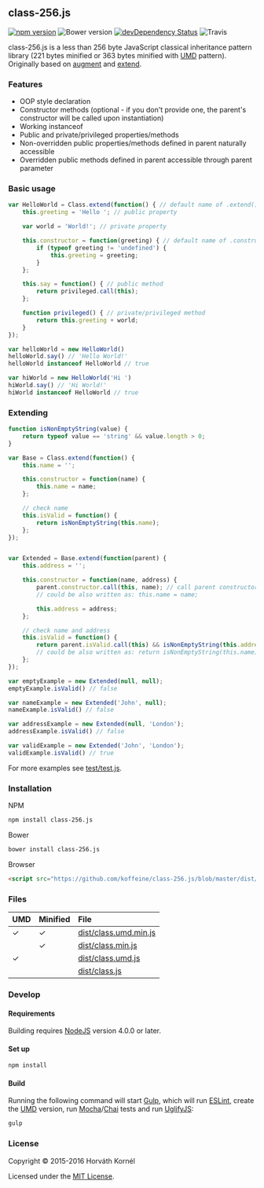 ## class-256.js

[![npm version](https://img.shields.io/npm/v/class-256.js.svg)](https://www.npmjs.com/package/class-256.js)
![Bower version](https://img.shields.io/bower/v/class-256.js.svg)
[![devDependency Status](https://david-dm.org/koffeine/class-256.js/dev-status.svg)](https://david-dm.org/koffeine/class-256.js#info=devDependencies)
![Travis](https://img.shields.io/travis/koffeine/class-256.js.svg)

class-256.js is a less than 256 byte JavaScript classical inheritance pattern library (221 bytes minified or 363 bytes minified with [UMD](https://github.com/umdjs/umd) pattern).  
Originally based on [augment](https://github.com/javascript/augment) and [extend](https://github.com/jazdw/extend).

### Features

* OOP style declaration
* Constructor methods (optional - if you don't provide one, the parent's constructor will be called upon instantiation)
* Working instanceof
* Public and private/privileged properties/methods
* Non-overridden public properties/methods defined in parent naturally accessible
* Overridden public methods defined in parent accessible through parent parameter

### Basic usage

```js
var HelloWorld = Class.extend(function() { // default name of .extend() can be changed via constant
	this.greeting = 'Hello '; // public property

	var world = 'World!'; // private property

	this.constructor = function(greeting) { // default name of .constructor() can be changed via constant
		if (typeof greeting != 'undefined') {
			this.greeting = greeting;
		}
	};

	this.say = function() { // public method
		return privileged.call(this);
	};

	function privileged() { // private/privileged method
		return this.greeting + world;
	}
});

var helloWorld = new HelloWorld()
helloWorld.say() // 'Hello World!'
helloWorld instanceof HelloWorld // true

var hiWorld = new HelloWorld('Hi ')
hiWorld.say() // 'Hi World!'
hiWorld instanceof HelloWorld // true
```

### Extending

```js
function isNonEmptyString(value) {
	return typeof value == 'string' && value.length > 0;
}

var Base = Class.extend(function() {
	this.name = '';

	this.constructor = function(name) {
		this.name = name;
	};

	// check name
	this.isValid = function() {
		return isNonEmptyString(this.name);
	};
});


var Extended = Base.extend(function(parent) {
	this.address = '';

	this.constructor = function(name, address) {
		parent.constructor.call(this, name); // call parent constructor
		// could be also written as: this.name = name;

		this.address = address;
	};

	// check name and address
	this.isValid = function() {
		return parent.isValid.call(this) && isNonEmptyString(this.address);
		// could be also written as: return isNonEmptyString(this.name) && isNonEmptyString(this.address);
	};
});

var emptyExample = new Extended(null, null);
emptyExample.isValid() // false

var nameExample = new Extended('John', null);
nameExample.isValid() // false

var addressExample = new Extended(null, 'London');
addressExample.isValid() // false

var validExample = new Extended('John', 'London');
validExample.isValid() // true
```

For more examples see [test/test.js](https://github.com/koffeine/class-256.js/blob/master/test/test.js).

### Installation

NPM

```sh
npm install class-256.js
```

Bower

```sh
bower install class-256.js
```

Browser

```html
<script src="https://github.com/koffeine/class-256.js/blob/master/dist/class.umd.min.js"></script>
```

### Files

| UMD | Minified | File                                                                                                |
|:----|:---------|:----------------------------------------------------------------------------------------------------|
| ✓   | ✓        | [dist/class.umd.min.js](https://github.com/koffeine/class-256.js/blob/master/dist/class.umd.min.js) |
|     | ✓        | [dist/class.min.js](https://github.com/koffeine/class-256.js/blob/master/dist/class.min.js)         |
| ✓   |          | [dist/class.umd.js](https://github.com/koffeine/class-256.js/blob/master/dist/class.umd.js)         |
|     |          | [dist/class.js](https://github.com/koffeine/class-256.js/blob/master/dist/class.js)                 |


### Develop

#### Requirements

Building requires [NodeJS](https://nodejs.org) version 4.0.0 or later.

#### Set up

```sh
npm install
```

#### Build

Running the following command will start [Gulp](http://gulpjs.com), which will run [ESLint](http://eslint.org), create the [UMD](https://github.com/umdjs/umd) version, run [Mocha](http://mochajs.org)/[Chai](http://chaijs.com) tests and run [UglifyJS](http://lisperator.net/uglifyjs):

```sh
gulp
```

### License

Copyright © 2015-2016 Horváth Kornél

Licensed under the [MIT License](https://github.com/koffeine/class-256.js/blob/master/LICENSE).
